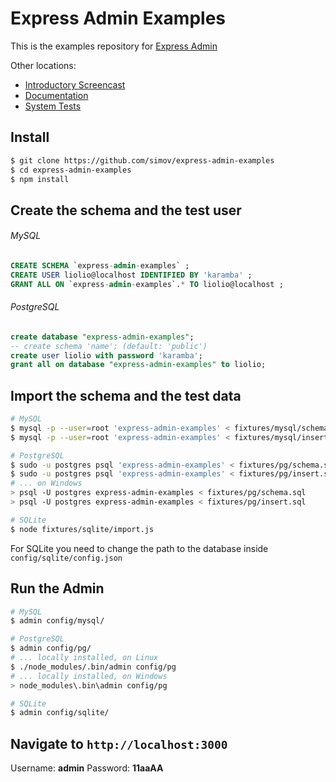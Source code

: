 
# Express Admin Examples

This is the examples repository for [Express Admin][1]

Other locations:
- [Introductory Screencast][2]
- [Documentation][3]
- [System Tests][4]

## Install
```bash
$ git clone https://github.com/simov/express-admin-examples
$ cd express-admin-examples
$ npm install
```

## Create the schema and the test user
###### MySQL
```sql
CREATE SCHEMA `express-admin-examples` ;
CREATE USER liolio@localhost IDENTIFIED BY 'karamba' ;
GRANT ALL ON `express-admin-examples`.* TO liolio@localhost ;
```
###### PostgreSQL
```sql
create database "express-admin-examples";
-- create schema 'name'; (default: 'public')
create user liolio with password 'karamba';
grant all on database "express-admin-examples" to liolio;
```


## Import the schema and the test data

```bash
# MySQL
$ mysql -p --user=root 'express-admin-examples' < fixtures/mysql/schema.sql
$ mysql -p --user=root 'express-admin-examples' < fixtures/mysql/insert.sql

# PostgreSQL
$ sudo -u postgres psql 'express-admin-examples' < fixtures/pg/schema.sql
$ sudo -u postgres psql 'express-admin-examples' < fixtures/pg/insert.sql
# ... on Windows
> psql -U postgres express-admin-examples < fixtures/pg/schema.sql
> psql -U postgres express-admin-examples < fixtures/pg/insert.sql

# SQLite
$ node fixtures/sqlite/import.js
```
For SQLite you need to change the path to the database inside `config/sqlite/config.json`

## Run the Admin
```bash
# MySQL
$ admin config/mysql/

# PostgreSQL
$ admin config/pg/
# ... locally installed, on Linux
$ ./node_modules/.bin/admin config/pg
# ... locally installed, on Windows
> node_modules\.bin\admin config/pg

# SQLite
$ admin config/sqlite/
```

## Navigate to `http://localhost:3000`
Username: **admin**
Password: **11aaAA**


  [1]: https://github.com/simov/express-admin
  [2]: http://www.youtube.com/watch?v=1CdoCB96QNk
  [3]: http://simov.github.io/express-admin-site
  [4]: https://github.com/simov/express-admin-tests